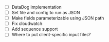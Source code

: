 - [ ] DataDog implementation
- [ ] Set file and config to run as JSON
- [ ] Make fields parameterizable using JSON path
- [ ] Fix cloudwatch
- [ ] Add sequence support
- [ ] Where to put client-specific input files?
